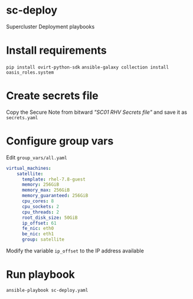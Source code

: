 # sc-deploy
Supercluster Deployment playbooks

# Install requirements

```pip install ovirt-python-sdk```
```ansible-galaxy collection install oasis_roles.system```


# Create secrets file

Copy the Secure Note from bitward *"SC01 RHV Secrets file"* and save it as `secrets.yaml`

# Configure group vars

Edit `group_vars/all.yaml`

```yaml
virtual_machines:
    satellite:
      template: rhel-7.8-guest
      memory: 256GiB
      memory_max: 256GiB
      memory_guaranteed: 256GiB
      cpu_cores: 8
      cpu_sockets: 2
      cpu_threads: 2
      root_disk_size: 50GiB
      ip_offset: 61
      fe_nic: eth0
      be_nic: eth1
      group: satellite
```

Modify the variable `ip_offset` to the IP address available

# Run playbook 

`ansible-playbook sc-deploy.yaml`
